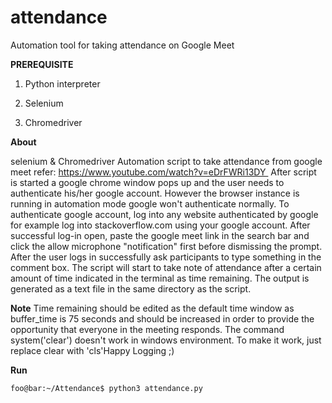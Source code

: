 # attendance
Automation tool for taking attendance on Google Meet

**PREREQUISITE** 

1. Python interpreter

2. Selenium

3. Chromedriver

**About**

selenium & Chromedriver Automation script to take attendance from google meet
refer: https://www.youtube.com/watch?v=eDrFWRi13DY 
After script is started a google chrome window pops up and the user needs to authenticate his/her google account.
However the browser instance is running in automation mode google won't authenticate normally.
To authenticate google account, log into any website authenticated by google for example log into stackoverflow.com using your google account.
After successful log-in open, paste the google meet link in the search bar and click the allow microphone "notification" first before dismissing the prompt.
After the user logs in successfully ask participants to type something in the comment box. The script will start to take note of attendance after a certain amount of time indicated in the terminal as time remaining.
The output is generated as a text file in the same directory as the script.

**Note** Time remaining should be edited as the default time window as buffer_time is 75 seconds and should be increased in order to provide the opportunity that everyone in the meeting responds. The command system('clear') doesn't work in windows environment. To make it work, just replace clear with 'cls'Happy Logging ;)

**Run**
```console
foo@bar:~/Attendance$ python3 attendance.py
```
